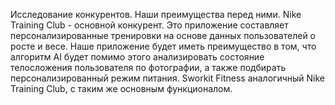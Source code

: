 Исследование конкурентов. Наши преимущества перед ними.
Nike Training Club - основной конкурент. Это приложение составляет персонализированные тренировки на основе данных пользователей о росте и весе. Наше приложение будет иметь преимущество в том, что алгоритм AI будет помимо этого анализировать состояние телосложения пользователя по фотографии, а также подбирать персонализированный режим питания.
Sworkit Fitness аналогичный Nike Training Club, с таким же основным функционалом.
